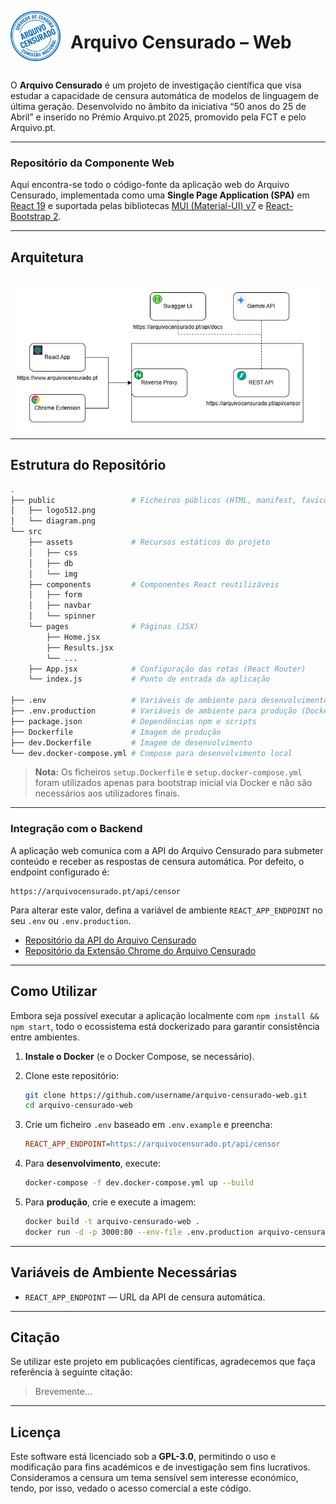 <div style="display: flex; align-items: center; gap: 16px; margin-bottom:1.5rem">
  <img src="public/logo512.png" alt="Logo do Arquivo Censurado" style="height: 80px">
  <h1>Arquivo Censurado – Web</h1>
</div>

O **Arquivo Censurado** é um projeto de investigação científica que visa estudar a capacidade de censura automática de modelos de linguagem de última geração. Desenvolvido no âmbito da iniciativa “50 anos do 25 de Abril” e inserido no Prémio Arquivo.pt 2025, promovido pela FCT e pelo Arquivo.pt. 

---

### Repositório da Componente Web

Aqui encontra-se todo o código-fonte da aplicação web do Arquivo Censurado, implementada como uma **Single Page Application (SPA)** em [React 19](https://reactjs.org/) e suportada pelas bibliotecas [MUI (Material-UI) v7](https://mui.com/) e [React-Bootstrap 2](https://react-bootstrap.github.io/).

---

## Arquitetura

<div style="display: flex; justify-content: center; margin-top:2rem">
  <img src="public/diagram.png" alt="Diagrama de arquitectura" style="max-width: 100%;">
</div>

---

## Estrutura do Repositório

```bash
.
├── public                 # Ficheiros públicos (HTML, manifest, favicon, imagens estáticas)
│   ├── logo512.png
│   └── diagram.png
└── src
    ├── assets             # Recursos estáticos do projeto
    │   ├── css
    │   ├── db
    │   └── img
    ├── components         # Componentes React reutilizáveis
    │   ├── form
    │   ├── navbar
    │   └── spinner
    └── pages              # Páginas (JSX)
        ├── Home.jsx
        ├── Results.jsx
        └── ...
    ├── App.jsx            # Configuração das rotas (React Router)
    └── index.js           # Ponto de entrada da aplicação

├── .env                   # Variáveis de ambiente para desenvolvimento
├── .env.production        # Variáveis de ambiente para produção (Docker)
├── package.json           # Dependências npm e scripts
├── Dockerfile             # Imagem de produção
├── dev.Dockerfile         # Imagem de desenvolvimento
└── dev.docker-compose.yml # Compose para desenvolvimento local
```

> **Nota:** Os ficheiros `setup.Dockerfile` e `setup.docker-compose.yml` foram utilizados apenas para bootstrap inicial via Docker e não são necessários aos utilizadores finais.

---

### Integração com o Backend

A aplicação web comunica com a API do Arquivo Censurado para submeter conteúdo e receber as respostas de censura automática. Por defeito, o endpoint configurado é:

```
https://arquivocensurado.pt/api/censor
```

Para alterar este valor, defina a variável de ambiente `REACT_APP_ENDPOINT` no seu `.env` ou `.env.production`.

* [Repositório da API do Arquivo Censurado]()
* [Repositório da Extensão Chrome do Arquivo Censurado]()

---

## Como Utilizar

Embora seja possível executar a aplicação localmente com `npm install && npm start`, todo o ecossistema está dockerizado para garantir consistência entre ambientes.

1. **Instale o Docker** (e o Docker Compose, se necessário).
2. Clone este repositório:

   ```bash
   git clone https://github.com/username/arquivo-censurado-web.git
   cd arquivo-censurado-web
   ```
3. Crie um ficheiro `.env` baseado em `.env.example` e preencha:

   ```ini
   REACT_APP_ENDPOINT=https://arquivocensurado.pt/api/censor
   ```
4. Para **desenvolvimento**, execute:

   ```bash
   docker-compose -f dev.docker-compose.yml up --build
   ```
5. Para **produção**, crie e execute a imagem:

   ```bash
   docker build -t arquivo-censurado-web .
   docker run -d -p 3000:80 --env-file .env.production arquivo-censurado-web
   ```
---

## Variáveis de Ambiente Necessárias

* `REACT_APP_ENDPOINT` — URL da API de censura automática.

---

## Citação

Se utilizar este projeto em publicações científicas, agradecemos que faça referência à seguinte citação:

> Brevemente...
---

## Licença

Este software está licenciado sob a **GPL-3.0**, permitindo o uso e modificação para fins académicos e de investigação sem fins lucrativos. Consideramos a censura um tema sensível sem interesse económico, tendo, por isso, vedado o acesso comercial a este código.
